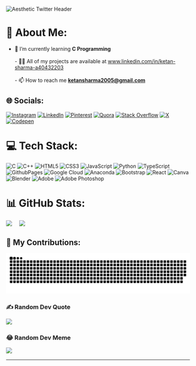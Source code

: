 ![Aesthetic Twitter Header](https://github.com/ketan270/ketan270/assets/146920220/98f64d46-ada3-431a-a4a3-6e980bc67eea)
# 💫 About Me:
- 🌱 I’m currently learning **C Programming**<br><br> - 👨‍💻 All of my projects are available at www.linkedin.com/in/ketan-sharma-a40432203<br><br>- 📫 How to reach me **ketansharma2005@gmail.com**


## 🌐 Socials:
[![Instagram](https://img.shields.io/badge/Instagram-%23E4405F.svg?logo=Instagram&logoColor=white)](https://instagram.com/_.ketan02._) [![LinkedIn](https://img.shields.io/badge/LinkedIn-%230077B5.svg?logo=linkedin&logoColor=white)](https://linkedin.com/in/ketan-sharma-a40432203) [![Pinterest](https://img.shields.io/badge/Pinterest-%23E60023.svg?logo=Pinterest&logoColor=white)](https://pinterest.com/ketansharma2005) [![Quora](https://img.shields.io/badge/Quora-%23B92B27.svg?logo=Quora&logoColor=white)](https://quora.com/profile/Ketan-Sharma-350) [![Stack Overflow](https://img.shields.io/badge/-Stackoverflow-FE7A16?logo=stack-overflow&logoColor=white)](https://stackoverflow.com/users/ketan-sharma) [![X](https://img.shields.io/badge/X-black.svg?logo=X&logoColor=white)](https://x.com/KETANSHARMA2005) [![Codepen](https://img.shields.io/badge/Codepen-000000?style=for-the-badge&logo=codepen&logoColor=white)](https://codepen.io/ketan-sharma-the-animator) 

# 💻 Tech Stack:
![C](https://img.shields.io/badge/c-%2300599C.svg?style=for-the-badge&logo=c&logoColor=white) ![C++](https://img.shields.io/badge/c++-%2300599C.svg?style=for-the-badge&logo=c%2B%2B&logoColor=white) ![HTML5](https://img.shields.io/badge/html5-%23E34F26.svg?style=for-the-badge&logo=html5&logoColor=white) ![CSS3](https://img.shields.io/badge/css3-%231572B6.svg?style=for-the-badge&logo=css3&logoColor=white) ![JavaScript](https://img.shields.io/badge/javascript-%23323330.svg?style=for-the-badge&logo=javascript&logoColor=%23F7DF1E) ![Python](https://img.shields.io/badge/python-3670A0?style=for-the-badge&logo=python&logoColor=ffdd54) ![TypeScript](https://img.shields.io/badge/typescript-%23007ACC.svg?style=for-the-badge&logo=typescript&logoColor=white) ![GithubPages](https://img.shields.io/badge/github%20pages-121013?style=for-the-badge&logo=github&logoColor=white) ![Google Cloud](https://img.shields.io/badge/GoogleCloud-%234285F4.svg?style=for-the-badge&logo=google-cloud&logoColor=white) ![Anaconda](https://img.shields.io/badge/Anaconda-%2344A833.svg?style=for-the-badge&logo=anaconda&logoColor=white) ![Bootstrap](https://img.shields.io/badge/bootstrap-%238511FA.svg?style=for-the-badge&logo=bootstrap&logoColor=white) ![React](https://img.shields.io/badge/react-%2320232a.svg?style=for-the-badge&logo=react&logoColor=%2361DAFB) ![Canva](https://img.shields.io/badge/Canva-%2300C4CC.svg?style=for-the-badge&logo=Canva&logoColor=white) ![Blender](https://img.shields.io/badge/blender-%23F5792A.svg?style=for-the-badge&logo=blender&logoColor=white) ![Adobe](https://img.shields.io/badge/adobe-%23FF0000.svg?style=for-the-badge&logo=adobe&logoColor=white) ![Adobe Photoshop](https://img.shields.io/badge/adobe%20photoshop-%2331A8FF.svg?style=for-the-badge&logo=adobe%20photoshop&logoColor=white)
# 📊 GitHub Stats:
<img src="https://github-readme-stats.vercel.app/api?username=ketan270&theme=omni&hide_border=false&include_all_commits=false&count_private=false" width="400">&nbsp;&nbsp;&nbsp;&nbsp;
<img src="https://github-readme-streak-stats.herokuapp.com/?user=ketan270&theme=omni&hide_border=false" width="400">

## 🐍 My Contributions:
<img src="https://raw.githubusercontent.com/ketan270/ketan270/output/snake.svg" alt="Snake animation" />


### ✍️ Random Dev Quote
![](https://quotes-github-readme.vercel.app/api?type=horizontal&theme=radical)

### 😂 Random Dev Meme
<img src='https://randommeme-five.vercel.app/' style="height: 400px;"/>

---

<!-- Proudly created with GPRM ( https://gprm.itsvg.in ) -->

